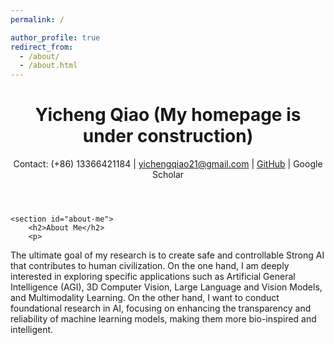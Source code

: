 ```yaml
---
permalink: /

author_profile: true
redirect_from: 
  - /about/
  - /about.html
---
```


<html lang="en">
<head>
    <meta charset="UTF-8">
    <meta name="viewport" content="width=device-width, initial-scale=1.0">
    <title>Yicheng Qiao's Academic Homepage</title>
    <link rel="stylesheet" href="style.css"> <!-- Assuming you have a CSS file for styling -->
</head>
<body>
    <header>
        <h1>Yicheng Qiao (My homepage is under construction)</h1>
        <p>Contact: (+86) 13366421184 | <a href="mailto:yichengqiao21@gmail.com">yichengqiao21@gmail.com</a> | <a href="https://github.com/YichengQiao">GitHub</a>  | <a \href="https://scholar.google.com/citations?hl=EN&user=6En0pjMAAAAJ">Google Scholar</a></p>
    </header>

    <section id="about-me">
        <h2>About Me</h2>
        <p>
The ultimate goal of my research is to create safe and controllable Strong AI that contributes to human civilization.
On the one hand, I am deeply interested in exploring specific applications such as Artificial General Intelligence (AGI), 3D Computer Vision, Large Language and Vision Models, and Multimodality Learning. 
On the other hand, I want to conduct foundational research in AI, focusing on enhancing the transparency and reliability of machine learning models, making them more bio-inspired and intelligent.
        </p>
    </section>

</body>
</html>

